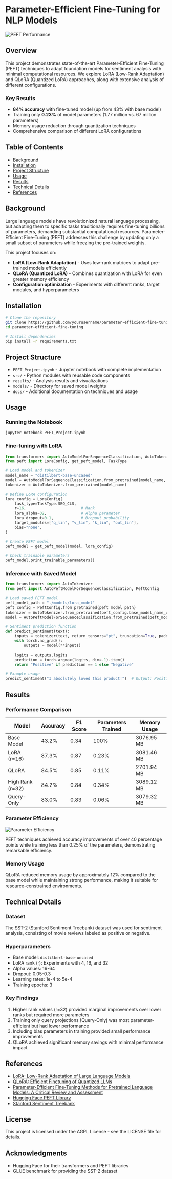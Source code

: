 # Parameter-Efficient Fine-Tuning for NLP Models

![PEFT Performance](results/figures/accuracy_comparison.png)

## Overview

This project demonstrates state-of-the-art Parameter-Efficient Fine-Tuning (PEFT) techniques to adapt foundation models for sentiment analysis with minimal computational resources. We explore LoRA (Low-Rank Adaptation) and QLoRA (Quantized LoRA) approaches, along with extensive analysis of different configurations.

### Key Results

- **84% accuracy** with fine-tuned model (up from 43% with base model)
- Training only **0.23%** of model parameters (1.77 million vs. 67 million parameters)
- Memory usage reduction through quantization techniques
- Comprehensive comparison of different LoRA configurations

## Table of Contents

- [Background](#background)
- [Installation](#installation)
- [Project Structure](#project-structure)
- [Usage](#usage)
- [Results](#results)
- [Technical Details](#technical-details)
- [References](#references)

## Background

Large language models have revolutionized natural language processing, but adapting them to specific tasks traditionally requires fine-tuning billions of parameters, demanding substantial computational resources. Parameter-Efficient Fine-Tuning (PEFT) addresses this challenge by updating only a small subset of parameters while freezing the pre-trained weights.

This project focuses on:

- **LoRA (Low-Rank Adaptation)** - Uses low-rank matrices to adapt pre-trained models efficiently
- **QLoRA (Quantized LoRA)** - Combines quantization with LoRA for even greater memory efficiency
- **Configuration optimization** - Experiments with different ranks, target modules, and hyperparameters

## Installation

```bash
# Clone the repository
git clone https://github.com/yourusername/parameter-efficient-fine-tuning.git
cd parameter-efficient-fine-tuning

# Install dependencies
pip install -r requirements.txt
```

## Project Structure

- `PEFT_Project.ipynb` - Jupyter notebook with complete implementation
- `src/` - Python modules with reusable code components
- `results/` - Analysis results and visualizations
- `models/` - Directory for saved model weights
- `docs/` - Additional documentation on techniques and usage

## Usage

### Running the Notebook

```bash
jupyter notebook PEFT_Project.ipynb
```

### Fine-tuning with LoRA

```python
from transformers import AutoModelForSequenceClassification, AutoTokenizer
from peft import LoraConfig, get_peft_model, TaskType

# Load model and tokenizer
model_name = "distilbert-base-uncased"
model = AutoModelForSequenceClassification.from_pretrained(model_name, num_labels=2)
tokenizer = AutoTokenizer.from_pretrained(model_name)

# Define LoRA configuration
lora_config = LoraConfig(
    task_type=TaskType.SEQ_CLS,
    r=16,                        # Rank
    lora_alpha=32,               # Alpha parameter
    lora_dropout=0.1,            # Dropout probability
    target_modules=["q_lin", "v_lin", "k_lin", "out_lin"],
    bias="none",
)

# Create PEFT model
peft_model = get_peft_model(model, lora_config)

# Check trainable parameters
peft_model.print_trainable_parameters()
```

### Inference with Saved Model

```python
from transformers import AutoTokenizer
from peft import AutoPeftModelForSequenceClassification, PeftConfig

# Load saved PEFT model
peft_model_path = "./models/lora_model"
peft_config = PeftConfig.from_pretrained(peft_model_path)
tokenizer = AutoTokenizer.from_pretrained(peft_config.base_model_name_or_path)
model = AutoPeftModelForSequenceClassification.from_pretrained(peft_model_path)

# Sentiment prediction function
def predict_sentiment(text):
    inputs = tokenizer(text, return_tensors="pt", truncation=True, padding=True)
    with torch.no_grad():
        outputs = model(**inputs)
    
    logits = outputs.logits
    prediction = torch.argmax(logits, dim=-1).item()
    return "Positive" if prediction == 1 else "Negative"

# Example usage
predict_sentiment("I absolutely loved this product!")  # Output: Positive
```

## Results

### Performance Comparison

| Model | Accuracy | F1 Score | Parameters Trained | Memory Usage |
|-------|----------|----------|-------------------|--------------|
| Base Model | 43.2% | 0.34 | 100% | 3076.95 MB |
| LoRA (r=16) | 87.3% | 0.87 | 0.23% | 3081.46 MB |
| QLoRA | 84.5% | 0.85 | 0.11% | 2701.94 MB |
| High Rank (r=32) | 84.2% | 0.84 | 0.34% | 3089.12 MB |
| Query-Only | 83.0% | 0.83 | 0.06% | 3079.32 MB |

### Parameter Efficiency

![Parameter Efficiency](results/figures/parameter_efficiency.png)

PEFT techniques achieved accuracy improvements of over 40 percentage points while training less than 0.25% of the parameters, demonstrating remarkable efficiency.

### Memory Usage

QLoRA reduced memory usage by approximately 12% compared to the base model while maintaining strong performance, making it suitable for resource-constrained environments.

## Technical Details

### Dataset

The SST-2 (Stanford Sentiment Treebank) dataset was used for sentiment analysis, consisting of movie reviews labeled as positive or negative.

### Hyperparameters

- Base model: `distilbert-base-uncased`
- LoRA rank (r): Experiments with 4, 16, and 32
- Alpha values: 16-64
- Dropout: 0.05-0.3
- Learning rates: 1e-4 to 5e-4
- Training epochs: 3

### Key Findings

1. Higher rank values (r=32) provided marginal improvements over lower ranks but required more parameters
2. Training only query projections (Query-Only) was most parameter-efficient but had lower performance
3. Including bias parameters in training provided small performance improvements
4. QLoRA achieved significant memory savings with minimal performance impact

## References

- [LoRA: Low-Rank Adaptation of Large Language Models](https://arxiv.org/abs/2106.09685)
- [QLoRA: Efficient Finetuning of Quantized LLMs](https://arxiv.org/abs/2305.14314)
- [Parameter-Efficient Fine-Tuning Methods for Pretrained Language Models: A Critical Review and Assessment](https://arxiv.org/abs/2110.07602)
- [Hugging Face PEFT Library](https://github.com/huggingface/peft)
- [Stanford Sentiment Treebank](https://nlp.stanford.edu/sentiment/)

## License

This project is licensed under the AGPL License - see the LICENSE file for details.

## Acknowledgments

- Hugging Face for their transformers and PEFT libraries
- GLUE benchmark for providing the SST-2 dataset
